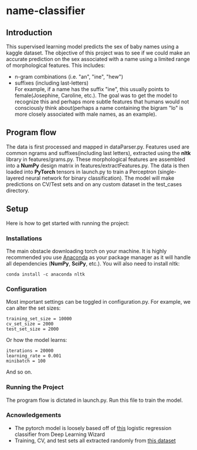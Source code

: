 # name-classifier

## Introduction
This supervised learning model predicts the sex of baby names using a kaggle dataset. The objective of this project was to see if we could make an accurate prediction on the sex associated with a name using a limited range of morphological features. This includes:
* n-gram combinations (i.e. "an", "ine", "hew")
* suffixes (including last-letters)<br />
For example, if a name has the suffix "ine", this usually points to female(Josephine, Caroline, etc.). The goal was to get the model to recognize this and perhaps more subtle features that humans would not consciously think about(perhaps a name containing the bigram "lo" is more closely associated with male names, as an example). 


## Program flow
The data is first processed and mapped in dataParser.py. Features used are common ngrams and suffixes(including last letters), extracted using the **nltk** library in features/grams.py. These morphological features are assembled into a **NumPy** design matrix in features/extractFeatures.py. The data is then loaded into **PyTorch** tensors in launch.py to train a Perceptron (single-layered neural network for binary classification). The model will make predictions on CV/Test sets and on any custom dataset in the test_cases directory. 

## Setup
Here is how to get started with running the project:

### Installations
The main obstacle downloading torch on your machine. It is highly recommended you use [Anaconda](https://anaconda.org/pytorch/pytorch) as your package manager as it will handle all dependencies (**NumPy**, **SciPy**, etc.). You will also need to install nltk:
```
conda install -c anaconda nltk
```
### Configuration
Most important settings can be toggled in configuration.py. For example, we can alter the set sizes: 
```python3
training_set_size = 10000
cv_set_size = 2000
test_set_size = 2000
```
Or how the model learns:
```python3
iterations = 20000
learning_rate = 0.001
minibatch = 100
```
And so on.

### Running the Project
The program flow is dictated in launch.py. Run this file to train the model. 


### Acnowledgements
* The pytorch model is loosely based off of [this](https://www.deeplearningwizard.com/deep_learning/practical_pytorch/pytorch_logistic_regression/) logistic regression classifier from Deep Learning Wizard
* Training, CV, and test sets all extracted randomly from [this dataset](https://www.kaggle.com/kaggle/us-baby-names)

